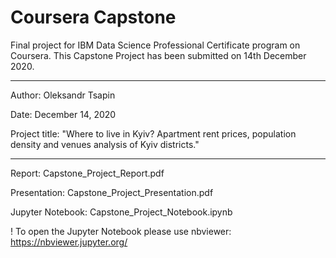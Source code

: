 # Coursera Capstone

Final project for IBM Data Science Professional Certificate program on Coursera. This Capstone Project has been submitted on 14th December 2020.

***

Author: Oleksandr Tsapin

Date: December 14, 2020

Project title: "Where to live in Kyiv? Apartment rent prices, population density and venues analysis of Kyiv districts."

***

Report: Capstone_Project_Report.pdf

Presentation: Capstone_Project_Presentation.pdf

Jupyter Notebook: Capstone_Project_Notebook.ipynb

! To open the Jupyter Notebook please use nbviewer: https://nbviewer.jupyter.org/
